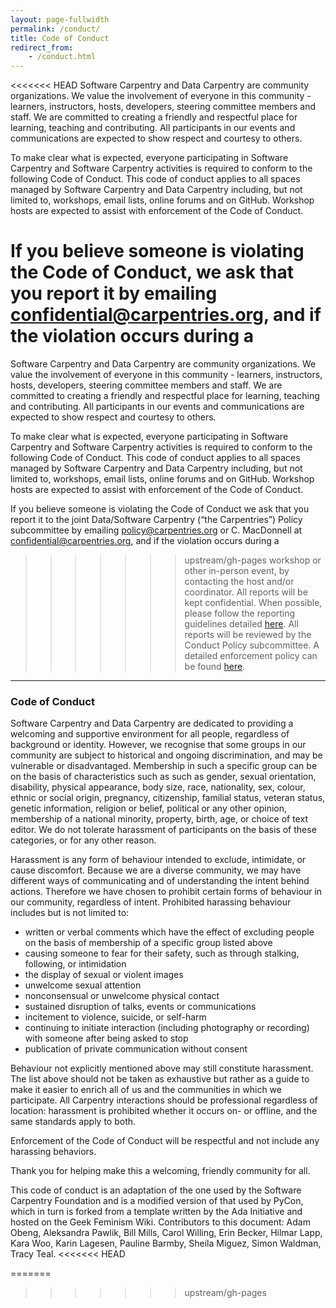 ```yaml
---
layout: page-fullwidth
permalink: /conduct/
title: Code of Conduct
redirect_from:
    - /conduct.html
---
```


<<<<<<< HEAD
Software Carpentry and Data Carpentry are community organizations. 
We value the involvement of everyone in this community - learners, instructors, hosts, developers, steering
committee members and staff. We are committed to creating a friendly and respectful place for learning, 
teaching and contributing. All participants in our events and communications are expected to show respect 
and courtesy to others.  
 
To make clear what is expected, everyone participating in Software Carpentry and Software Carpentry activities 
is required to conform to the following Code of Conduct. This code of conduct applies to all spaces managed by
Software Carpentry and Data Carpentry including, but not limited to, workshops, email lists, online forums and 
on GitHub. Workshop hosts are expected to assist with enforcement of the Code of Conduct.  

If you believe someone is violating the Code of Conduct, we ask that you report it by emailing
[confidential@carpentries.org](mailto:confidential@carpentries.org), and if the violation occurs during a
=======
Software Carpentry and Data Carpentry are community organizations.
We value the involvement of everyone in this community - learners, instructors, hosts, developers, steering
committee members and staff. We are committed to creating a friendly and respectful place for learning,
teaching and contributing. All participants in our events and communications are expected to show respect
and courtesy to others.  

To make clear what is expected, everyone participating in Software Carpentry and Software Carpentry activities
is required to conform to the following Code of Conduct. This code of conduct applies to all spaces managed by
Software Carpentry and Data Carpentry including, but not limited to, workshops, email lists, online forums and
on GitHub. Workshop hosts are expected to assist with enforcement of the Code of Conduct.  

If you believe someone is violating the Code of Conduct we ask that you report it to the joint Data/Software Carpentry (“the Carpentries”) Policy subcommittee by emailing [policy@carpentries.org](mailto:policy@carpentries.org) or 
C. MacDonnell at [confidential@carpentries.org](mailto:confidential@carpentries.org), and if the violation occurs during a

>>>>>>> upstream/gh-pages
workshop or other in-person event,
by contacting the host and/or coordinator. All reports will be kept confidential.  When possible, please follow
the reporting guidelines detailed [here](/CoC-reporting/). All reports will be reviewed by the Conduct Policy
subcommittee. A detailed enforcement policy can be found [here](/CoC-enforcement/).  

<hr>

### Code of Conduct

Software Carpentry and Data Carpentry are dedicated to providing a welcoming and supportive environment for all
people, regardless of background or identity. However, we recognise that some groups in our community are subject
to historical and ongoing discrimination, and may be vulnerable or disadvantaged. Membership in such a specific
group can be on the basis of characteristics such as such as gender, sexual orientation, disability, physical
appearance, body size, race, nationality, sex, colour, ethnic or social origin, pregnancy, citizenship, familial
status, veteran status, genetic information, religion or belief, political or any other opinion, membership of a
national minority, property, birth, age, or choice of text editor. We do not tolerate harassment of participants
on the basis of these categories, or for any other reason.

Harassment is any form of behaviour intended to exclude, intimidate, or cause discomfort. Because we are a
diverse community, we may have different ways of communicating and of understanding the intent behind actions.
Therefore we have chosen to prohibit certain forms of behaviour in our community, regardless of intent.
Prohibited harassing behaviour includes but is not limited to:  

- written or verbal comments which have the effect of excluding people on the basis of membership of a specific group listed above  
- causing someone to fear for their safety, such as through stalking, following, or intimidation  
- the display of sexual or violent images  
- unwelcome sexual attention  
- nonconsensual or unwelcome physical contact  
- sustained disruption of talks, events or communications  
- incitement to violence, suicide, or self-harm  
- continuing to initiate interaction (including photography or recording) with someone after being asked to stop  
- publication of private communication without consent  

Behaviour not explicitly mentioned above may still constitute harassment. The list above should not be taken as
exhaustive but rather as a guide to make it easier to enrich all of us and the communities in which we
participate. All Carpentry interactions should be professional regardless of location: harassment is prohibited
whether it occurs on- or offline, and the same standards apply to both.  

Enforcement of the Code of Conduct will be respectful and not include any harassing behaviors.  

Thank you for helping make this a welcoming, friendly community for all.  

This code of conduct is an adaptation of the one used by the Software Carpentry Foundation and is a modified
version of that used by PyCon, which in turn is forked from a template written by the Ada Initiative and hosted
on the Geek Feminism Wiki. Contributors to this document: Adam Obeng, Aleksandra Pawlik, Bill Mills, Carol
Willing, Erin Becker, Hilmar Lapp, Kara Woo, Karin Lagesen, Pauline Barmby, Sheila Miguez, Simon Waldman, Tracy
Teal.
<<<<<<< HEAD


=======
>>>>>>> upstream/gh-pages
